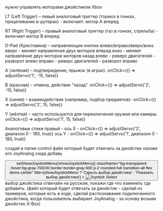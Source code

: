 нужно управлять моторами джойстиком Xbox

LT (Left Trigger) – левый аналоговый триггер (тормоз в гонках, прицеливание в шутерах) - включает:
мотор A вперед

RT (Right Trigger) – правый аналоговый триггер (газ в гонках, стрельба) - включает
мотор B вперед


D-Pad (Крестовина) – направляющие кнопки влево/вправо/вверх/вниз.
вверх - меняет направление двух моторов вперед
вниз - меняет направление двух моторов моторов назад
влево - реверс двигателей - разворот влево
вправо - реверс двигателей - разворот вправо


A (зелёная) – подтверждение, прыжок (в играх). onClick={() => adjustServo('1', -15, false)}

B (красная) – отмена, действие "назад". onClick={() => adjustServo('2', -15, false)}

X (синяя) – взаимодействие (например, подбор предметов)- onClick={() => adjustServo('2', 15, false)}

Y (жёлтая) – часто используется для переключения оружия или камеры.  onClick={() => adjustServo('1', 15, false)}



Аналоговые стики правый -
ось X - onClick={() => adjustServo('2', диапазон 0 - 180, true)}
ось Y - onClick={() => adjustServo('1', диапазон 0 - 180, true)}


создай в папке control файл который будет отвечать за джойстик назови его JoyAnalog
сюда добавь
<div className="relative">
<Button
onClick={() => setShowJoystickMenu(!showJoystickMenu)}
className="bg-transparent hover:bg-gray-700/30 border border-gray-600 p-2 rounded-full transition-all flex items-center"
title={showJoystickMenu ? 'Скрыть выбор джойстика' : 'Показать выбор джойстика'}
>
<img
width={'25px'}
height={'25px'}
src={
selectedJoystick === 'JoystickTurn' ? '/control/arrows-turn.svg' :
selectedJoystick === 'Joystick' ? '/control/arrows-down.svg' :
selectedJoystick === 'JoystickUp' ? '/control/arrows-up.svg' : ''
}
alt="Joystick Select"
/>
</Button>
</div>
выбор джойстика
отвечайн на русском, покажи где что изменить где добавить. (файл который будет отвечать за джойстик - сделай из примеров, которые есть в коде, сделай распознавание подключенного джойстика, когда пользователь выбирает JoyAnalog - за основу возьми джойстик X-Box)